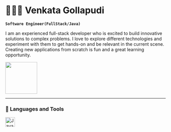# 🧑🏽‍💻 Venkata Gollapudi

**`Software Engineer(FullStack/Java)`**

I am an experienced full-stack developer who is excited to build innovative solutions to complex problems. I love to explore different technologies and experiment with them to get hands-on and be relevant in the current scene. Creating new applications from scratch is fun and a great learning opportunity.

<img width="100px" src="https://github.com/ragtk49/ragtk49/assets/77735586/5ac91f6e-9a8c-4af8-94e8-807e3ae845fd
"/>

---
### 🧰 Languages and Tools

<img align="left" alt="Java" width="30px" style="padding-right:10px" src="https://cdn.jsdelivr.net/gh/devicons/devicon@latest/icons/java/java-original.svg" /> 





<!--
**ragtk49/ragtk49** is a ✨ _special_ ✨ repository because its `README.md` (this file) appears on your GitHub profile.

Here are some ideas to get you started:

- 🔭 I’m currently working on ...
- 🌱 I’m currently learning ...
- 👯 I’m looking to collaborate on ...
- 🤔 I’m looking for help with ...
- 💬 Ask me about ...
- 📫 How to reach me: ...
- 😄 Pronouns: ...
- ⚡ Fun fact: ...
-->
